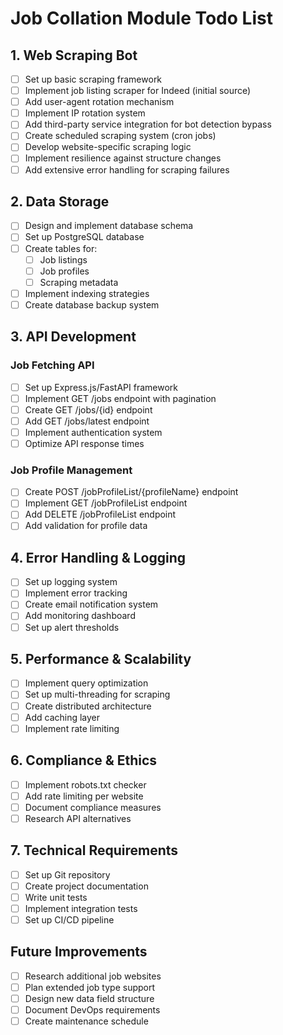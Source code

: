 # Job Collation Module Todo List

## 1. Web Scraping Bot
- [ ] Set up basic scraping framework
- [ ] Implement job listing scraper for Indeed (initial source)
- [ ] Add user-agent rotation mechanism
- [ ] Implement IP rotation system
- [ ] Add third-party service integration for bot detection bypass
- [ ] Create scheduled scraping system (cron jobs)
- [ ] Develop website-specific scraping logic
- [ ] Implement resilience against structure changes
- [ ] Add extensive error handling for scraping failures

## 2. Data Storage
- [ ] Design and implement database schema
- [ ] Set up PostgreSQL database
- [ ] Create tables for:
  - [ ] Job listings
  - [ ] Job profiles
  - [ ] Scraping metadata
- [ ] Implement indexing strategies
- [ ] Create database backup system

## 3. API Development
### Job Fetching API
- [ ] Set up Express.js/FastAPI framework
- [ ] Implement GET /jobs endpoint with pagination
- [ ] Create GET /jobs/{id} endpoint
- [ ] Add GET /jobs/latest endpoint
- [ ] Implement authentication system
- [ ] Optimize API response times

### Job Profile Management
- [ ] Create POST /jobProfileList/{profileName} endpoint
- [ ] Implement GET /jobProfileList endpoint
- [ ] Add DELETE /jobProfileList endpoint
- [ ] Add validation for profile data

## 4. Error Handling & Logging
- [ ] Set up logging system
- [ ] Implement error tracking
- [ ] Create email notification system
- [ ] Add monitoring dashboard
- [ ] Set up alert thresholds

## 5. Performance & Scalability
- [ ] Implement query optimization
- [ ] Set up multi-threading for scraping
- [ ] Create distributed architecture
- [ ] Add caching layer
- [ ] Implement rate limiting

## 6. Compliance & Ethics
- [ ] Implement robots.txt checker
- [ ] Add rate limiting per website
- [ ] Document compliance measures
- [ ] Research API alternatives

## 7. Technical Requirements
- [ ] Set up Git repository
- [ ] Create project documentation
- [ ] Write unit tests
- [ ] Implement integration tests
- [ ] Set up CI/CD pipeline

## Future Improvements
- [ ] Research additional job websites
- [ ] Plan extended job type support
- [ ] Design new data field structure
- [ ] Document DevOps requirements
- [ ] Create maintenance schedule